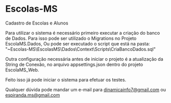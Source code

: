 # Escolas-MS
Cadastro de Escolas e Alunos

Para utilizar o sistema é necessário primeiro executar a criação do banco de Dados. 
Para isso pode ser utilizado o Migrations no Projeto EscolaMS.Dados,
Ou pode ser executado o script que está na pasta: "~Escolas-MS\EscolasMS\Dados\Context\Scripts\CriaBancoDados.sql"

Outra configuração necessária antes de iniciar o projeto é a atualização da String de Conexão, no arquivo appsettings.json dentro do projeto EscolaMS_Web.

Feito isso já pode iniciar o sistema para efetuar os testes.

Qualquer dúvida pode mandar um e-mail para dinamicainfo7@gmail.com ou espiranda.ms@gmail.com
